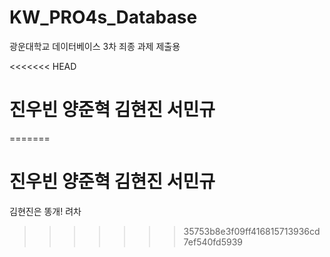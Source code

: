 # KW_PRO4s_Database
광운대학교 데이터베이스 3차 죄종 과제 제출용

<<<<<<< HEAD
# 진우빈 양준혁 김현진 서민규
=======
# 진우빈 양준혁 김현진 서민규


김현진은 똥개! 려차
>>>>>>> 35753b8e3f09ff416815713936cd7ef540fd5939
